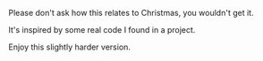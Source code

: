 Please don't ask how this relates to Christmas, you wouldn't get it.

It's inspired by some real code I found in a project.

Enjoy this slightly harder version.
